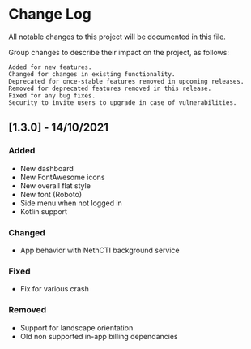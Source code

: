 # Change Log
All notable changes to this project will be documented in this file.

Group changes to describe their impact on the project, as follows:

    Added for new features.
    Changed for changes in existing functionality.
    Deprecated for once-stable features removed in upcoming releases.
    Removed for deprecated features removed in this release.
    Fixed for any bug fixes.
    Security to invite users to upgrade in case of vulnerabilities.

## [1.3.0] - 14/10/2021

### Added
- New dashboard
- New FontAwesome icons
- New overall flat style 
- New font (Roboto)
- Side menu when not logged in
- Kotlin support

### Changed
- App behavior with NethCTI background service

### Fixed
- Fix for various crash

### Removed
- Support for landscape orientation
- Old non supported in-app billing dependancies
